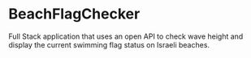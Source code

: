 # BeachFlagChecker
Full Stack application that uses an open API to check wave height and display the current swimming flag status on Israeli beaches.
